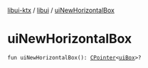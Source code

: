 [libui-ktx](../index.md) / [libui](index.md) / [uiNewHorizontalBox](./ui-new-horizontal-box.md)

# uiNewHorizontalBox

`fun uiNewHorizontalBox(): `[`CPointer`](../kotlinx.cinterop/-c-pointer/index.md)`<`[`uiBox`](ui-box.md)`>?`